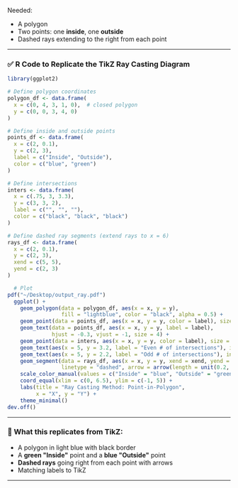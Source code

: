 Needed: 

- A polygon
- Two points: one **inside**, one **outside**
- Dashed rays extending to the right from each point

---

### ✅ R Code to Replicate the TikZ Ray Casting Diagram

```r
library(ggplot2)

# Define polygon coordinates
polygon_df <- data.frame(
  x = c(0, 4, 3, 1, 0),  # closed polygon
  y = c(0, 0, 3, 4, 0)
)

# Define inside and outside points
points_df <- data.frame(
  x = c(2, 0.1),
  y = c(2, 3),
  label = c("Inside", "Outside"),
  color = c("blue", "green")
)

# Define intersections
inters <- data.frame(
  x = c(.75, 3, 3.3),
  y = c(3, 3, 2),
  label = c("", "", ""),
  color = c("black", "black", "black")
)

# Define dashed ray segments (extend rays to x = 6)
rays_df <- data.frame(
  x = c(2, 0.1),
  y = c(2, 3),
  xend = c(5, 5),
  yend = c(2, 3)
)

  # Plot
pdf("~/Desktop/output_ray.pdf")
  ggplot() +
    geom_polygon(data = polygon_df, aes(x = x, y = y),
                 fill = "lightblue", color = "black", alpha = 0.5) +
    geom_point(data = points_df, aes(x = x, y = y, color = label), size = 3) +
    geom_text(data = points_df, aes(x = x, y = y, label = label),
              hjust = -0.3, vjust = -1, size = 4) +
    geom_point(data = inters, aes(x = x, y = y, color = label), size = 3, shape=4) +
    geom_text(aes(x = 5, y = 3.2, label = "Even # of intersections"), inherit.aes = FALSE) +
    geom_text(aes(x = 5, y = 2.2, label = "Odd # of intersections"), inherit.aes = FALSE) +
    geom_segment(data = rays_df, aes(x = x, y = y, xend = xend, yend = yend),
                 linetype = "dashed", arrow = arrow(length = unit(0.2, "cm"))) +
    scale_color_manual(values = c("Inside" = "blue", "Outside" = "green")) +
    coord_equal(xlim = c(0, 6.5), ylim = c(-1, 5)) +
    labs(title = "Ray Casting Method: Point-in-Polygon",
         x = "X", y = "Y") +
    theme_minimal()
dev.off()
```

---

### 📍 What this replicates from TikZ:
- A polygon in light blue with black border
- A **green "Inside"** point and a **blue "Outside"** point
- **Dashed rays** going right from each point with arrows
- Matching labels to TikZ

---

